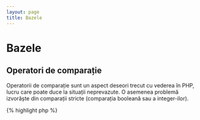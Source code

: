 ```yaml
---
layout: page
title: Bazele
---
```


# Bazele

## Operatori de comparație

Operatorii de comparație sunt un aspect deseori trecut cu vederea în PHP, lucru care poate duce la situații neprevazute.
O asemenea problemă izvorăște din comparații stricte (comparația booleană sau a integer-ilor).

{% highlight php %}
<?php
$a = 5;   // 5 ca integer

var_dump($a == 5);       // compara valoarea; return true
var_dump($a == '5');     // compara valoarea (ignore type); return true
var_dump($a === 5);      // compara tip/valoare (integer vs. integer); return true
var_dump($a === '5');    // compara tip/valoare (integer vs. string); return false

/**
 * Comparații stricte
 */
if (strpos('testing', 'test')) {    // 'test' este găsit la poziția 0, care e interpretat ca booleanul 'false'
    // code...
}

vs.

if (strpos('testing', 'test') !== false) {    // true, întrucât o comparație strictă a fost făcută (0 !== false)
    // code...
}
{% endhighlight %}

* [Operatori de comparație](http://php.net/manual/en/language.operators.comparison.php)
* [Tabel de comparație](http://php.net/manual/en/types.comparisons.php)

## Instrucțiuni conditionale

### Instrucțiuni If

Când folosești instrucțiuni 'if/else' într-o funcție sau clasă, există concepția greșită că și 'else' trebuie folosit
pentru a declara rezultate potențiale. Totuși dacă rezultatul este de a defini valoarea de return, 'else' nu e necesar
întrucât return va întrerupe funcția, făcând ca 'else' să devina inutil.

{% highlight php %}
<?php
function test($a)
{
    if ($a) {
        return true;
    } else {
        return false;
    }
}

vs.

function test($a)
{
    if ($a) {
        return true;
    }
    return false;    // else nu e necesar
}
{% endhighlight %}

* [Instrucțiuni if](http://php.net/manual/en/control-structures.if.php)

### Instrucțiuni switch

Instrucțiunile switch sunt o bună metodă de a evita să tastezi if-uri și elseif-uri la nesfârșit, dar cu câteva condiții
de reținut:
- Instrucțiunile switch compară numai valori, și nu tipul (echivalentul lui '==')
- Ele iterează caz după caz pană ce o potrivire este găsită. Dacă nici o potrivire nu e găsită, atunci default-ul este
  folosit (dacă e definit)
- Fara un 'break', vor continua să "parcurgă" fiecare caz până ce ating un break/return
- Într-o funcție, folosirea lui 'return' suplinește nevoia de a folosi 'break' întrucât opreste funcția

{% highlight php %}
<?php
$answer = test(2);    // codul de la 'cazul 2' și 'cazul 3' va fi implementat

function test($a)
{
    switch ($a) {
        case 1:
            // code...
            break;             // break este folosit pentru a sfârși instrucțiunea switch
        case 2:
            // code...         // fără break comparația va continua spre 'cazul 3'
        case 3:
            // code...
            return $result;    // într-o funcție, 'return' va sfârși funcția
        default:
            // code...
            return $error;
    }
}
{% endhighlight %}

* [Instrucțiuni Switch](http://php.net/manual/en/control-structures.switch.php)
* [PHP switch](http://phpswitch.com/)

## Namespace-ul global

Când folosești namespace-uri(spatii de nume), poți descoperi că funcții interne au fost ascunse de funcții scrise de
tine. Pentru a repara asta te poți referi la funcția globală folosind un backslash înainte de numele funcției.

{% highlight php %}
<?php
namespace phptherightway;

function fopen()
{
    $file = \fopen();    // Numele funcției noastre este identic cu cel al unei funcții interne.
                         // Execută funcția din spațiul global prin adăugarea lui '\'.
}

function array()
{
    $iterator = new \ArrayIterator();    // ArrayIterator este o clasă internă.
                                         // Folosirea numelui său fără un backslash
                                         // va încerca să îl rezolve în namespace-ul tău.
}
{% endhighlight %}

* [Spațiul global](http://php.net/manual/en/language.namespaces.global.php)
* [Reguli globale](http://php.net/manual/en/userlandnaming.rules.php)

## String-uri

### Concatenație

- Dacă linia ta se extinde dincolo de lungimea recomandata(120 de caractere). consideră concatenarea ei.
- Pentru o citire mai ușoară este bine să folosești operatorii de concatenare și nu operatorii de asignare concatenare
- Pe când ești înăuntrul scope-ului original al variabilei, ident-ează atunci când concatenarea folosește un nou rând

{% highlight php %}
<?php
$a  = 'Multi-line example';    // operator de asignare concatenare (.=)
$a .= "\n";
$a .= 'of what not to do';

vs.

$a = 'Multi-line example'      // operator de concatenare (.)
    . "\n"                     // indentarea noilor rânduri
    . 'of what to do';
{% endhighlight %}

* [Operatori string-uri](http://php.net/manual/en/language.operators.string.php)

### Tipuri de stringuri

Tipurile de stringuri sunt o funcționalitate constantă în comunitatea PHP, dar sperăm că aceasta secțiune va explica
diferențele dintre tipurile de stringuri și beneficiile/utilizările lor.

#### Ghilimele simple

Ghilimelele simple sunt cea mai simplă cale de a defini un string și deseori cea mai rapidă. Viteza lor pornește din
faptul că PHP nu parsează string-ul (nu parsează după variabile). Sunt cele potrivite pentru:

- String-uri care nu vor fi parsate
- Scrierea unei variabile în text obișnuit

{% highlight php %}
<?php
echo 'Acesta este string-ul meu, privește ce frumos este el.';    // nu e nevoie să fie parsat un simplu string

/**
 * Rezultat:
 *
 * Acesta este string-ul meu, privește ce frumos este el.
 */
{% endhighlight %}

* [Ghilimele simple](http://www.php.net/manual/en/language.types.string.php#language.types.string.syntax.single)

#### Ghilimele duble

Ghilimelele duble sunt briceagul string-urilor, dar sunt mai lente datorită faptului că string-ul este parsat. Sunt cele
mai potrivite pentru:

- String-uri escape-uite
- Stringuri cu variabile multiple și text simplu
- Condensarea concatenației de multe rânduri, și îmbunătățirea lizibilității

{% highlight php %}
<?php
echo 'phptherightway is ' . $adjective . '.'     // un exemplu cu ghilimele simple care folosește concatenare
    . "\n"                                       // multiplă pentru variabile și string-uri escape-ate
    . 'I love learning' . $code . '!';

vs.

echo "phptherightway is $adjective.\n I love learning $code!"  // În loc de concatenare multipla, ghilimelele
                                                               // duble ne permit să folosim un string parsabil
{% endhighlight %}

Când folosim ghilimele duble care conțin variabile, deseori se poate întâmpla că variabila să atingă alt caracter. Asta
va rezulta în incapacitatea PHP de a parsa variabila întrucât e camuflata. Pentru a repara aceasta problema, înfășoară
variabila cu o pereche de acolade.

{% highlight php %}
<?php
$juice = 'plum';
echo "I drank some juice made of $juices";    // $juice nu poate fi parsat

vs.

$juice = 'plum';
echo "I drank some juice made of {$juice}s";    // $juice va fi parsat

/**
 * Variabile complexe vor fi și ele parsate în acolade
 */

$juice = array('apple', 'orange', 'plum');
echo "I drank some juice made of {$juice[1]}s";   // $juice[1] va fi parsat
{% endhighlight %}

* [Ghilimele duble](http://www.php.net/manual/en/language.types.string.php#language.types.string.syntax.double)

#### Sintaxa Nowdoc

Sintaxa Nowdoc a fost introdusă în 5.3 și intern se comportă la fel că și ghilimelele simple cu excepția că este menit
pentru string-urile multi-rand fără nevoia de a concatena.

{% highlight php %}
<?php
$str = <<<'EOD'             // inițializat de <<<
Exemplu de string ce se
întinde pe mai multe rânduri
folosind sintaxa nowdoc.
$a nu este parsat.
EOD;                        // 'EOD' de închidere trebuie să fie pe propriul rând, și în cel mai stâng punct posibil

/**
 * Rezultat:
 *
 * Exemplu de string ce se
 * întinde pe mai multe rânduri
 * folosind sintaxa nowdoc.
 * $a nu este parsat.
 */
{% endhighlight %}

* [Sintaxa Nowdoc](http://www.php.net/manual/en/language.types.string.php#language.types.string.syntax.nowdoc)

#### Sintaxa Heredoc

Sintaxa Heredoc se comportă intern că și ghilimelele duble cu excepția că este menit pentru uzul string-urilor de mai
multe rânduri fără să fie nevoie de concatenare.

{% highlight php %}
<?php
$a = 'Variabilele';

$str = <<<EOD               // inițializat de <<<
Exemplu de string ce se
întinde pe mai multe rânduri
folosind sintaxa heredoc.
$a sunt parsate.
EOD;                        // 'EOD' de închidere trebuie să fie pe propriul rând, și în cel mai stâng punct posibil

/**
 * Rezultat:
 *
 * Exemplu de string ce se
 * întinde pe mai multe rânduri
 * folosind sintaxa heredoc.
 * Variabilele sunt parsate.
 */
{% endhighlight %}

* [Sintaxa Heredoc](http://www.php.net/manual/en/language.types.string.php#language.types.string.syntax.heredoc)

## Operatori ternari

Operatorii ternari sunt o buna cale de a condensa cod, dar deseori sunt folosiți în exces. Deși operatorii ternari pot
fi stivuiți/cuibăriți, este recomandat să fie folosiți unul pe rând pentru lizibilitate.

{% highlight php %}
<?php
$a = 5;
echo ($a == 5) ? 'yay' : 'nay';

vs.

// ternar stivuit
$b = 10;
echo ($a) ? ($a == 5) ? 'yay' : 'nay' : ($b == 10) ? 'excessive' : ':(';    // stivuire în exces, sacrifică lizibilitatea
{% endhighlight %}

Pentru a returna o valoare cu operatori ternari folosește sintaxa corectă.

{% highlight php %}
<?php
$a = 5;
echo ($a == 5) ? return true : return false;    // acest exemplu va produce o eroare

vs.

$a = 5;
return ($a == 5) ? 'yay' : 'nope';    // acest exemplu va returna 'yay'
{% endhighlight %}

* [Operatori ternari](http://php.net/manual/en/language.operators.comparison.php)

## Declarații de variabile

Uneori, programatorii încearcă să își facă codul "mai clar" declarând variabile predefinite cu un alt nume. Ceea ce face
asta în realitate este de a dubla consumul de memorie al respectivului script. Pentru exemplul de mai jos, să zicem un
string exemplu conține 1MB de date, copiind variabila ai incrementat execuția scriptului la 2MB.

{% highlight php %}
<?php
$about = 'Un foarte lung string de text';    // folosește 2MB de memorie
echo $about;

vs.

echo 'Un foarte lung string de text';        // folosește 1MB de memorie
{% endhighlight %}

* [Sfaturi pentru performanță](https://developers.google.com/speed/articles/optimizing-php)
